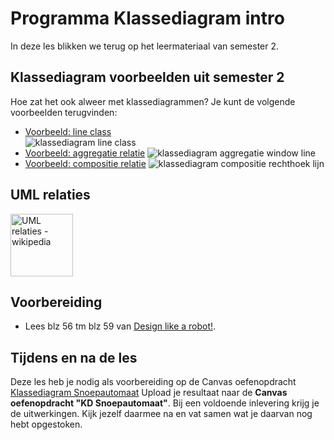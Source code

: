 # Programma Klassediagram intro
In deze les blikken we terug op  het leermateriaal van semester 2.

## Klassediagram voorbeelden uit semester 2
Hoe zat het ook alweer met klassediagrammen?
Je kunt de volgende voorbeelden terugvinden:
- [Voorbeeld: line class](https://github.com/HU-TI-DEV/TI-S2/blob/main/software/c%2B%2B/oop-concepten/klassen/README.md#voorbeeld-line-class)   
![klassediagram line class](https://github.com/HU-TI-DEV/TI-S2/raw/main/software/c%2B%2B/oop-concepten/klassen/uml_lijnklasse.png)
- [Voorbeeld: aggregatie relatie](https://github.com/HU-TI-DEV/TI-S2/blob/main/software/c%2B%2B/oop-concepten/klassen/associatie.md#associatie)
![klassediagram aggregatie window line](https://github.com/HU-TI-DEV/TI-S2/raw/main/software/c%2B%2B/oop-concepten/klassen/uml_lijn_ref_window.png)
- [Voorbeeld: compositie relatie](https://github.com/HU-TI-DEV/TI-S2/raw/main/software/c%2B%2B/oop-concepten/klassen/uml_rechthoek_vierlijnen.png)
![klassediagram compositie rechthoek lijn](https://github.com/HU-TI-DEV/TI-S2/raw/main/software/c%2B%2B/oop-concepten/klassen/uml_rechthoek_vierlijnen.png)

## UML relaties
<img src="https://upload.wikimedia.org/wikipedia/commons/thumb/9/93/Uml_classes_en.svg/450px-Uml_classes_en.svg.png" width="100" height="100" alt="UML relaties - wikipedia">


## Voorbereiding
- Lees blz 56 tm blz 59 van [Design like a robot!](../../onderwijsmateriaal/readers/Design%20Like%20a%20Robot!.pdf).


## Tijdens en na de les
Deze les heb je nodig als voorbereiding op de Canvas oefenopdracht [Klassediagram Snoepautomaat](../../onderwijsmateriaal/opdrachten/oefenopdrachten/klassediagram-snoepautomaat/klassediagram-snoepautomaat.md)
Upload je resultaat naar de **Canvas oefenopdracht "KD Snoepautomaat"**. Bij een voldoende inlevering krijg je de uitwerkingen. Kijk jezelf daarmee na en vat samen wat je daarvan nog hebt opgestoken.